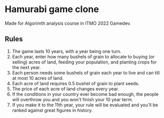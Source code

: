 # Hamurabi game clone
Made for Algorimth analysis course in ITMO 2022 Gamedev.

## Rules
1. The game lasts 10 years, with a year being one turn.
2. Each year, enter how many bushels of grain to allocate to buying (or selling) acres of land, feeding your population, and planting crops for the next year.
3. Each person needs some bushels of grain each year to live and can till at most 10 acres of land.
4. Each acre of land requires 0.5 bushel of grain to plant seeds.
5. The price of each acre of land changes every year.
6. If the conditions in your country ever become bad enough, the people will overthrow you and you won't finish your 10 year term.
7. If you make it to the 11th year, your rule will be evaluated and you'll be ranked against great figures in history.

